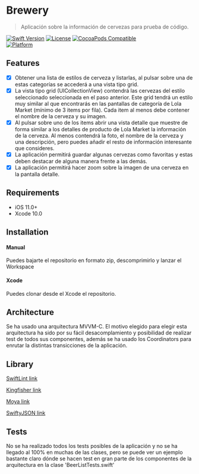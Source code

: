 # Brewery
> Aplicación sobre la información de cervezas para prueba de código.

[![Swift Version][swift-image]][swift-url]
[![License][license-image]][license-url]
[![CocoaPods Compatible](https://img.shields.io/cocoapods/v/EZSwiftExtensions.svg)](https://img.shields.io/cocoapods/v/LFAlertController.svg)  
[![Platform](https://img.shields.io/cocoapods/p/LFAlertController.svg?style=flat)](http://cocoapods.org/pods/LFAlertController)

## Features

- [x] Obtener una lista de estilos de cerveza y listarlas, al pulsar sobre una de estas categorías se accederá a una vista tipo grid.
- [x] La vista tipo grid (UICollectionView) contendrá las cervezas del estilo seleccionado seleccionada en el paso anterior. Este grid tendrá un estilo muy similar al que encontrarás en las pantallas de categoría de Lola Market (mínimo de 3 items por fila). Cada item al menos debe contener el nombre de la cerveza y su imagen.
- [x] Al pulsar sobre uno de los items abrir una vista detalle que muestre de forma similar a los detalles de producto de Lola Market la información de la cerveza. Al menos contendrá la foto, el nombre de la cerveza y una descripción, pero puedes añadir el resto de información interesante que consideres.
- [x] La aplicación permitirá guardar algunas cervezas como favoritas y estas deben destacar de alguna manera frente a las demás.
- [x] La aplicación permitirá hacer zoom sobre la imagen de una cerveza en la pantalla detalle.

## Requirements

- iOS 11.0+
- Xcode 10.0

## Installation

#### Manual
Puedes bajarte el repositorio en formato zip, descomprimirlo y lanzar el Workspace

#### Xcode
Puedes clonar desde el Xcode el repositorio. 

## Architecture

Se ha usado una arquitectura MVVM-C. El motivo elegido para elegir esta arquitectura ha sido por su fácil desacomplamiento y posibilidad de realizar test de todos sus componentes, además se ha usado los Coordinators para enrutar la distintas transicciones de la aplicación.

## Library

[SwiftLint link](https://github.com/realm/SwiftLint)

[Kingfisher link](https://github.com/onevcat/Kingfisher)

[Moya link](https://github.com/Moya/Moya)

[SwiftyJSON link](https://github.com/SwiftyJSON/SwiftyJSON)

## Tests

No se ha realizado todos los tests posibles de la aplicación y no se ha llegado al 100% en muchas de las clases, pero se puede ver un ejemplo bastante claro dónde se hacen test en gran parte de los componentes de la arquitectura en la clase 'BeerListTests.swift'

[swift-image]:https://img.shields.io/badge/swift-4.2-orange.svg
[swift-url]: https://swift.org/
[license-image]: https://img.shields.io/badge/License-MIT-blue.svg
[license-url]: LICENSE
[codebeat-image]: https://codebeat.co/badges/c19b47ea-2f9d-45df-8458-b2d952fe9dad
[codebeat-url]: https://codebeat.co/projects/github-com-vsouza-awesomeios-com

